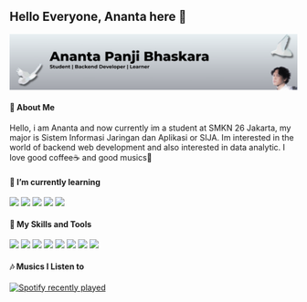 ## Hello Everyone, Ananta here 👋
<img src = "/img/Banner.png">

#### 🧑 About Me
Hello, i am Ananta and now currently im a student at SMKN 26 Jakarta, my major is Sistem Informasi Jaringan dan Aplikasi or SIJA. Im interested in the world of backend web development and also interested in data analytic. I love good coffee☕ and good musics🎵

#### 🌱 I’m currently learning
<img src="https://img.shields.io/badge/.NET-512BD4?style=for-the-badge&logo=dotnet&logoColor=white" /> <img src="https://img.shields.io/badge/Laravel-FF2D20?style=for-the-badge&logo=laravel&logoColor=white" /> <img src="https://img.shields.io/badge/Node%20js-339933?style=for-the-badge&logo=nodedotjs&logoColor=white" /> <img src="https://img.shields.io/badge/Pandas-2C2D72?style=for-the-badge&logo=pandas&logoColor=white" /> <img src="https://img.shields.io/badge/Numpy-777BB4?style=for-the-badge&logo=numpy&logoColor=white" />

#### 📝 My Skills and Tools
<img src="https://img.shields.io/badge/Xampp-F37623?style=for-the-badge&logo=xampp&logoColor=white" /> <img src="https://img.shields.io/badge/VSCode-0078D4?style=for-the-badge&logo=visual%20studio%20code&logoColor=white" /> <img src="https://img.shields.io/badge/Visual_Studio-5C2D91?style=for-the-badge&logo=visual%20studio&logoColor=white" /> <img src="https://img.shields.io/badge/C%23-239120?style=for-the-badge&logo=csharp&logoColor=white" /> <img src="https://img.shields.io/badge/PHP-777BB4?style=for-the-badge&logo=php&logoColor=white" /> <img src="https://img.shields.io/badge/Python-FFD43B?style=for-the-badge&logo=python&logoColor=blue" /> <img src="https://img.shields.io/badge/MySQL-005C84?style=for-the-badge&logo=mysql&logoColor=white" /> <img src="https://img.shields.io/badge/phpmyadmin-6C78AF?style=for-the-badge&logo=phpmyadmin&logoColor=white" />

<!-- #### 📱 My Contacts
[![instagram](https://skillicons.dev/icons?i=linkedin&theme=light)](https://skillicons.dev) [![discord](https://skillicons.dev/icons?i=discord&theme=light)](https://skillicons.dev) [![email](https://skillicons.dev/icons?i=gmail&theme=light)](https://skillicons.dev)  ON PROGRESS  --->


#### 🎶 Musics I Listen to
<div>
  <a href="https://open.spotify.com/user/p9qin5bc0jb7g7c8sec27ecpe?si=f6271328aceb40c3">
    <img src="https://spotify-recently-played-readme.vercel.app/api?user=p9qin5bc0jb7g7c8sec27ecpe&unique={true|1|on|yes}" alt="Spotify recently played"  />
  </a>
</div>
